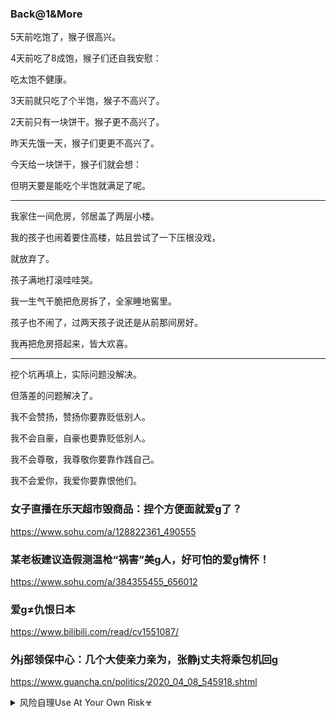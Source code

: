 ### Back@1&More
5天前吃饱了，猴子很高兴。

4天前吃了8成饱，猴子们还自我安慰：

吃太饱不健康。

3天前就只吃了个半饱，猴子不高兴了。

2天前只有一块饼干。猴子更不高兴了。

昨天先饿一天，猴子们更更不高兴了。

今天给一块饼干，猴子们就会想：

但明天要是能吃个半饱就满足了呢。

---
我家住一间危房，邻居盖了两层小楼。

我的孩子也闹着要住高楼，姑且尝试了一下压根没戏，

就放弃了。

孩子满地打滚哇哇哭。

我一生气干脆把危房拆了，全家睡地窖里。

孩子也不闹了，过两天孩子说还是从前那间房好。

我再把危房搭起来，皆大欢喜。

---
挖个坑再填上，实际问题没解决。

但落差的问题解决了。

我不会赞扬，赞扬你要靠贬低别人。

我不会自豪，自豪也要靠贬低别人。

我不会尊敬，我尊敬你要靠作践自己。

我不会爱你，我爱你要靠恨他们。

### 女子直播在乐天超市毁商品：捏个方便面就爱g了？
https://www.sohu.com/a/128822361_490555

### 某老板建议造假测温枪“祸害”美g人，好可怕的爱g情怀！
https://www.sohu.com/a/384355455_656012

### 爱g≠仇恨日本
https://www.bilibili.com/read/cv1551087/

### 外j部领保中心：几个大使亲力亲为，张静j丈夫将乘包机回g
https://www.guancha.cn/politics/2020_04_08_545918.shtml

<details><summary>风险自理Use At Your Own Risk☣</summary>

### 献给ag”者的诗
https://www.backchina.com/blog/275190/article-316552.html

你高尚的左手必然诅咒你卑鄙的右手； 你高尚的肺将诅咒你邪恶的心； 你高尚的肉体也要诅咒你肮脏的灵魂。
</details>

